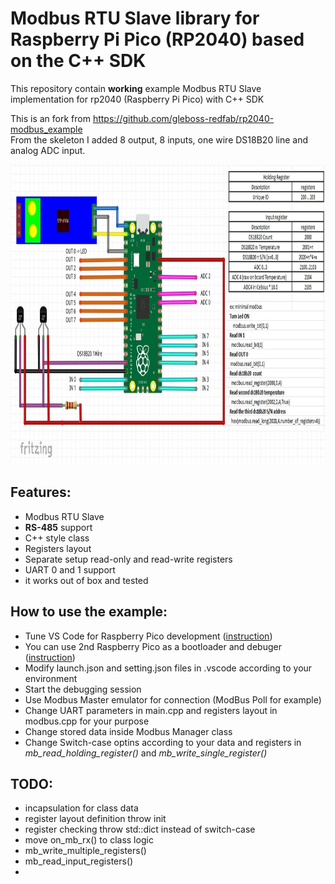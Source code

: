 # Modbus RTU Slave library for Raspberry Pi Pico (RP2040) based on the C++ SDK
This repository contain **working** example Modbus RTU Slave implementation for rp2040 (Raspberry Pi Pico) with C++ SDK

This is an fork from https://github.com/gleboss-redfab/rp2040-modbus_example<br>
From the skeleton I added  8 output, 8 inputs, one wire DS18B20 line and analog ADC input.<br>

<img src="PicoModbusLayout.jpg" height=480>


## Features:
- Modbus RTU Slave
- **RS-485** support
- C++ style class 
- Registers layout
- Separate setup read-only and read-write registers
- UART 0 and 1 support
- it works out of box and tested


## How to use the example:
- Tune VS Code for Raspberry Pico development ([instruction](https://www.youtube.com/watch?v=B5rQSoOmR5w))
- You can use 2nd Raspberry Pico as a bootloader and debuger ([instruction](https://www.youtube.com/watch?v=jnC5LrTx470))
- Modify launch.json and setting.json files in .vscode according to your environment
- Start the debugging session 
- Use Modbus Master emulator for connection (ModBus Poll for example)
- Change UART parameters in main.cpp and registers layout in modbus.cpp for your purpose
- Change stored data inside Modbus Manager class
- Change Switch-case optins according to your data and registers in *mb_read_holding_register()* and *mb_write_single_register()*

## TODO:
- incapsulation for class data
- register layout definition throw init
- register checking throw std::dict instead of switch-case
- move on_mb_rx() to class logic
- mb_write_multiple_registers()
- mb_read_input_registers()
- 

